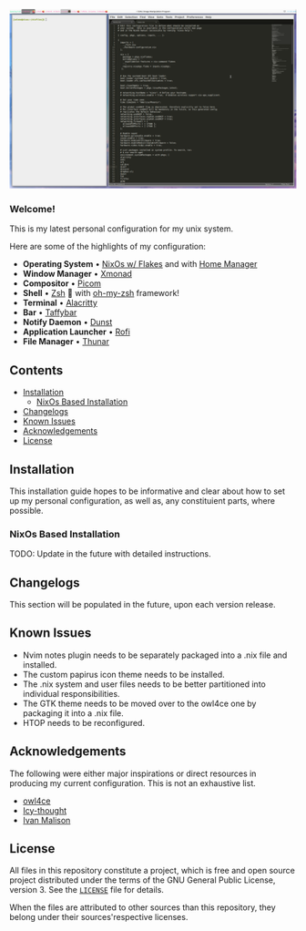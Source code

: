 <p align="center">
  <img src="https://raw.githubusercontent.com/selene57/nixfiles/master/images/preview.png" alt="preview"/>
</p>

### Welcome!

This is my latest personal configuration for my unix system.

Here are some of the highlights of my configuration:

- **Operating System**             • [NixOs w/ Flakes](https://nixos.org/) and with [Home Manager](https://github.com/nix-community/home-manager)
- **Window Manager**               • [Xmonad](https://xmonad.org/)
- **Compositor**                   • [Picom](https://github.com/yshui/picom)
- **Shell**                        • [Zsh](https://www.zsh.org) :shell: with [oh-my-zsh](https://github.com/ohmyzsh/ohmyzsh) framework!
- **Terminal**                     • [Alacritty](https://github.com/alacritty/alacritty)
- **Bar**                          • [Taffybar](https://github.com/taffybar/taffybar)
- **Notify Daemon**                • [Dunst](https://github.com/dunst-project/dunst)
- **Application Launcher**         • [Rofi](https://github.com/davatorium/rofi)
- **File Manager**                 • [Thunar](https://github.com/xfce-mirror/thunar)

## Contents

 - [Installation](#installation)
    - [NixOs Based Installation](#nixos-based-installation)
 - [Changelogs](#changelogs)
 - [Known Issues](#known-issues)
 - [Acknowledgements](#acknowledgements)
 - [License](#license)

## Installation

This installation guide hopes to be informative and clear about how to set up my personal configuration, as well as, any constituient parts, where possible.

### NixOs Based Installation

TODO: Update in the future with detailed instructions.

## Changelogs

This section will be populated in the future, upon each version release.

## Known Issues

- Nvim notes plugin needs to be separately packaged into a .nix file and installed.
- The custom papirus icon theme needs to be installed.
- The .nix system and user files needs to be better partitioned into individual responsibilities.
- The GTK theme needs to be moved over to the owl4ce one by packaging it into a .nix file.
- HTOP needs to be reconfigured.

## Acknowledgements

The following were either major inspirations or direct resources in producing my current configuration. This is not an exhaustive list.

- [owl4ce](https://github.com/owl4ce/dotfiles)
- [Icy-thought](https://github.com/Icy-Thought/Snowflake)
- [Ivan Malison](https://github.com/IvanMalison/dotfiles)

## License

All files in this repository constitute a project, which is free and open source project distributed under the terms of the GNU General Public License, version 3. See the [`LICENSE`](LICENSE) file for details.

When the files are attributed to other sources than this repository, they belong under their sources'respective licenses.